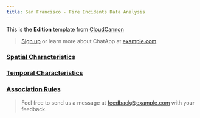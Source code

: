 ```yaml
---
title: San Francisco - Fire Incidents Data Analysis
---
```


This is the **Edition** template from [CloudCannon](http://cloudcannon.com/)


> [Sign up](http://example.com/signup) or learn more about ChatApp at [example.com](http://example.com/).

### [Spatial Characteristics](https://chen-si-tong.github.io/1%20Spatial%20Characteristics/Spatial%20Characteristics%20of%20Data/)




### [Temporal Characteristics](https://chen-si-tong.github.io/2%20Temporal%20Characteristics/Temporal%20Characteristics%20of%20Data/)



### [Association Rules](https://chen-si-tong.github.io/3%20Association%20Rules/Association%20Rules%20of%20Data/)



> Feel free to send us a message at [feedback@example.com](mailto:feedback@example.com) with your feedback.


